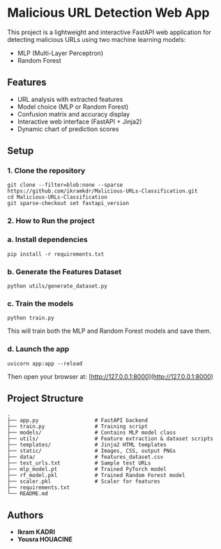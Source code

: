 # Malicious URL Detection Web App

This project is a lightweight and interactive FastAPI web application for detecting malicious URLs using two machine learning models:

- MLP (Multi-Layer Perceptron)
- Random Forest

## Features

- URL analysis with extracted features
- Model choice (MLP or Random Forest)
- Confusion matrix and accuracy display
- Interactive web interface (FastAPI + Jinja2)
- Dynamic chart of prediction scores

## Setup

### 1. Clone the repository

```
git clone --filter=blob:none --sparse https://github.com/ikramkdr/Malicious-URLs-Classification.git
cd Malicious-URLs-Classification
git sparse-checkout set fastapi_version

```
### 2. How to Run the project

### a. Install dependencies

```
pip install -r requirements.txt
```
### b. Generate the Features Dataset

```
python utils/generate_dataset.py

```
### c. Train the models

```
python train.py
```

This will train both the MLP and Random Forest models and save them.

### d. Launch the app

```
uvicorn app:app --reload
```

Then open your browser at: [http://127.0.0.1:8000](http://127.0.0.1:8000)

## Project Structure

```
.
├── app.py                  # FastAPI backend
├── train.py                # Training script
├── models/                 # Contains MLP model class
├── utils/                  # Feature extraction & dataset scripts
├── templates/              # Jinja2 HTML templates
├── static/                 # Images, CSS, output PNGs
├── data/                   # features_dataset.csv
├── test_urls.txt           # Sample test URLs
├── mlp_model.pt            # Trained PyTorch model
├── rf_model.pkl            # Trained Random Forest model
├── scaler.pkl              # Scaler for features
├── requirements.txt
└── README.md
```

## Authors

- **Ikram KADRI**
- **Yousra HOUACINE**
